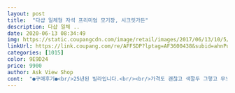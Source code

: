 ```yaml
---
layout: post 
title:  "다샵 일체형 자석 프리미엄 모기장, 시크릿가든" 
description: 다샵 일체 ..
date: 2020-06-13 08:34:49 
img: https://static.coupangcdn.com/image/retail/images/2017/06/13/10/5/eff79b31-8a16-4c0a-95a5-f6aa19ef89ae.jpg 
linkUrl: https://link.coupang.com/re/AFFSDP?lptag=AF3600438&subid=ahnPublicAsk&pageKey=24072796&itemId=93732685&vendorItemId=3165691441&traceid=V0-113-0c71154bc14f79b4 
categories: [1015] 
color: 9E9D24 
price: 9900 
author: Ask View Shop 
cont:  "●구매후기●<br/>25년된 빌라입니다.<br/><br/>가격도 괜찮고 색깔두 그렇고 무늬도 그렇고 모기장이래도 촌스러운건 싫자나여 ㅋㅋ<br/>같이온 양면테잎은 사용하지않았고 찍찍이로 고정하고<br/>고민안하시고 구매하셔도 될거같아요^^<br/>그러다가 은은한 그레이 컬러에 다샵 일체형 모기장을 선택 ㅋ<br/>그리고 무엇보다 모기장 부착하라고 같이온 찍찍이가 데게 잘붙더라고용<br/>딱좋은거같아요.<br/><br/>모기장 폭풍검색을 시작햇어요<br/>붙이니 훨씬잘닫히네요<br/>설치도 간편하고 마음에 들어요<br/>설치했는데 거뜬하네요.<br/><br/>아랫부분은 좀길어서 살짝접어 스템플러 찍었어요.<br/><br/>아참 맨윗부분에 10센치쯤 벌어져잇어요 저는 그것도 붙여버렸어요<br/>압정이 들어갈수없는 곳이라 양면테잎으로만<br/>여름이 시작되는거같아 슬슬 문도열어두고 해야해서<br/>여름이라 현관문을 좀 열어놓으면 많이 시원한데 모기, 파리가 들어와서 구매했어요.<br/> 색상은 예쁘고 사이즈도 좋은데 양면테이프가 자꾸 떨어지네요.<br/> 벨크로테이프를 따로 구매해서 양쪽 옆을 다 붙이니 튼튼하고 좋아요.<br/><br/>오래된집이라 현관문이 작아요.<br/><br/>이가격에 가성비정말좋고 질도 좋아서 내년에도 판다면 또 구매할예정입니다.<br/><br/>일단 자석이 통으로 길어서 착착 붙고 힘이 좋아요 ㅋ<br/>작년에 썻던 모기장은 자석이 통이아니고 틈틈히 붙어있는거라<br/>전에 쓰던 집에있던 양면테잎으로 중간중간에 뜬부분만 붙였어요 튼튼하고 땡땡하게 잘붙어요^^<br/>중간중간에 벌어짐도잇었고 힘도 없었거든요<br/>" 
---
```

